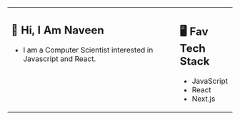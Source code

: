 <div align=center>
</div>


<table><tr><td valign="top" width="75%">

## 👋 Hi, I Am Naveen

- I am a Computer Scientist interested in Javascript and React.
 
</td><td valign="top" width="25%">

## 🖥️ Fav Tech Stack

- JavaScript
- React
- Next.js
 
</tr></tr></table> 


 <br> 

</td></tr></table>
